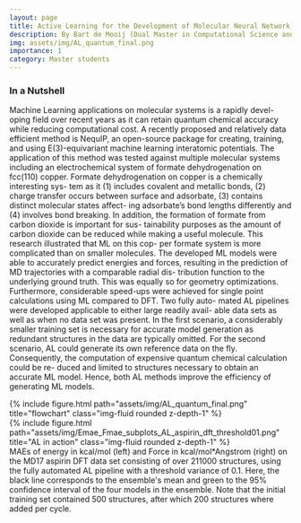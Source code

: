 ```yaml
---
layout: page
title: Active Learning for the Development of Molecular Neural Network Potentials
description: By Bart de Mooij (Dual Master in Computational Science and Chemistry UvA)
img: assets/img/AL_quantum_final.png
importance: 1
category: Master students 
---
```


### In a Nutshell
Machine Learning applications on molecular systems is a rapidly devel-
oping field over recent years as it can retain quantum chemical accuracy
while reducing computational cost. A recently proposed and relatively data
efficient method is NequIP, an open-source package for creating, training,
and using E(3)-equivariant machine learning interatomic potentials. The
application of this method was tested against multiple molecular systems
including an electrochemical system of formate dehydrogenation on fcc(110)
copper. Formate dehydrogenation on copper is a chemically interesting sys-
tem as it (1) includes covalent and metallic bonds, (2) charge transfer occurs
between surface and adsorbate, (3) contains distinct molecular states affect-
ing adsorbate’s bond lengths differently and (4) involves bond breaking. In
addition, the formation of formate from carbon dioxide is important for sus-
tainability purposes as the amount of carbon dioxide can be reduced while
making a useful molecule. This research illustrated that ML on this cop-
per formate system is more complicated than on smaller molecules. The
developed ML models were able to accurately predict energies and forces,
resulting in the prediction of MD trajectories with a comparable radial dis-
tribution function to the underlying ground truth. This was equally so for
geometry optimizations. Furthermore, considerable speed-ups were achieved
for single point calculations using ML compared to DFT. Two fully auto-
mated AL pipelines were developed applicable to either large readily avail-
able data sets as well as when no data set was present. In the first scenario, a
considerably smaller training set is necessary for accurate model generation
as redundant structures in the data are typically omitted. For the second
scenario, AL could generate its own reference data on the fly. Consequently,
the computation of expensive quantum chemical calculation could be re-
duced and limited to structures necessary to obtain an accurate ML model.
Hence, both AL methods improve the efficiency of generating ML models.

<div class="row">
    <div class="col-sm mt-3 mt-md-0">
        {% include figure.html path="assets/img/AL_quantum_final.png" title="flowchart" class="img-fluid rounded z-depth-1" %}
    </div>
</div>
<div class="caption">
</div>

<div class="row">
    <div class="col-sm mt-3 mt-md-0">
        {% include figure.html path="assets/img/Emae_Fmae_subplots_AL_aspirin_dft_threshold01.png" title="AL in action" class="img-fluid rounded z-depth-1" %}
    </div>
</div>
<div class="caption">
MAEs of energy in kcal/mol (left) and Force in kcal/mol*Angstrom (right) on the MD17 aspirin DFT data set consisting of over 211000 structures, using the fully automated AL pipeline with a threshold variance of 0.1. Here, the black line corresponds to the ensemble's mean and green to the 95% confidence interval of the four models in the ensemble. Note that the initial training set contained 500 structures, after which 200 structures where added per cycle.
</div>



